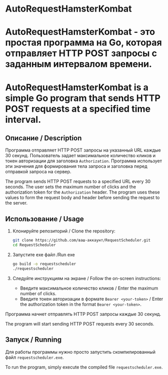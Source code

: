


# AutoRequestHamsterKombat

# AutoRequestHamsterKombat - это простая программа на Go, которая отправляет HTTP POST запросы с заданным интервалом времени.

# AutoRequestHamsterKombat is a simple Go program that sends HTTP POST requests at a specified time interval.

## Описание / Description

Программа отправляет HTTP POST запросы на указанный URL каждые 30 секунд. Пользователь задает максимальное количество кликов и токен авторизации для заголовка `Authorization`. Программа использует эти значения для формирования тела запроса и заголовка перед отправкой запроса на сервер.

The program sends HTTP POST requests to a specified URL every 30 seconds. The user sets the maximum number of clicks and the authorization token for the `Authorization` header. The program uses these values to form the request body and header before sending the request to the server.

## Использование / Usage

1. Клонируйте репозиторий / Clone the repository:

    ```bash
    git clone https://github.com/ваш-аккаунт/RequestScheduler.git
    cd RequestScheduler
    ```

2. Запустите exe файл /Run exe 

    ```bash
    go build -o requestscheduler
    ./requestscheduler
    ```

3. Следуйте инструкциям на экране / Follow the on-screen instructions:

    - Введите максимальное количество кликов / Enter the maximum number of clicks.
    - Введите токен авторизации в формате `Bearer <your-token>` / Enter the authorization token in the format `Bearer <your-token>`.

Программа начнет отправлять HTTP POST запросы каждые 30 секунд.

The program will start sending HTTP POST requests every 30 seconds.

## Запуск / Running

Для работы программы нужно просто запустить скомпилированный файл `requestscheduler.exe`.

To run the program, simply execute the compiled file `requestscheduler.exe`.


